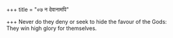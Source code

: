+++
title = "०७ न देवानामपि"

+++
Never do they deny or seek to hide the favour of the Gods:  
     They win high glory for themselves.
